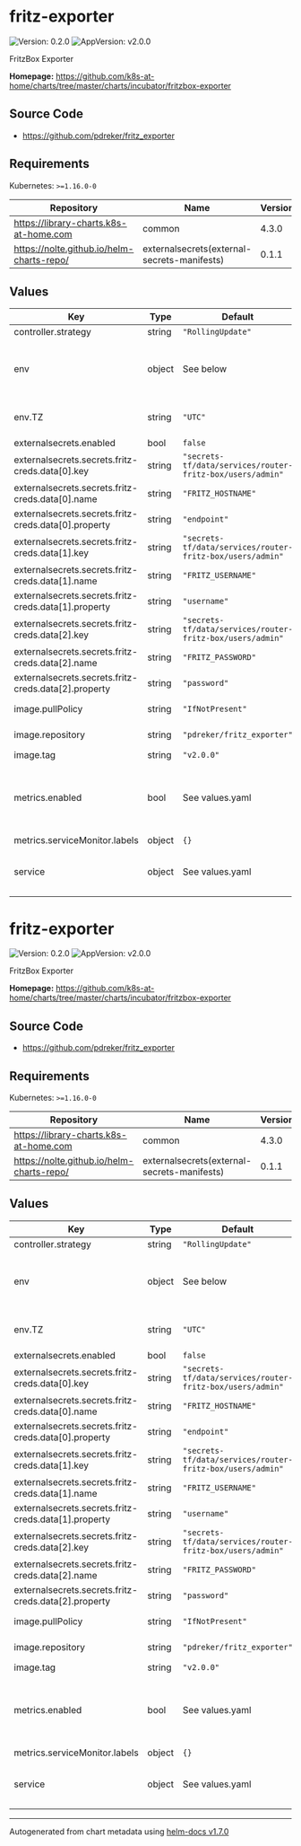 # fritz-exporter

![Version: 0.2.0](https://img.shields.io/badge/Version-0.2.0-informational?style=flat-square) ![AppVersion: v2.0.0](https://img.shields.io/badge/AppVersion-v2.0.0-informational?style=flat-square)

FritzBox Exporter

**Homepage:** <https://github.com/k8s-at-home/charts/tree/master/charts/incubator/fritzbox-exporter>

## Source Code

* <https://github.com/pdreker/fritz_exporter>

## Requirements

Kubernetes: `>=1.16.0-0`

| Repository | Name | Version |
|------------|------|---------|
| https://library-charts.k8s-at-home.com | common | 4.3.0 |
| https://nolte.github.io/helm-charts-repo/ | externalsecrets(external-secrets-manifests) | 0.1.1 |

## Values

| Key | Type | Default | Description |
|-----|------|---------|-------------|
| controller.strategy | string | `"RollingUpdate"` |  |
| env | object | See below | environment variables. See [application docs](https://docs.miguelndecarvalho.pt/projects/speedtest-exporter/) for more details. |
| env.TZ | string | `"UTC"` | Set the container timezone |
| externalsecrets.enabled | bool | `false` |  |
| externalsecrets.secrets.fritz-creds.data[0].key | string | `"secrets-tf/data/services/router-fritz-box/users/admin"` |  |
| externalsecrets.secrets.fritz-creds.data[0].name | string | `"FRITZ_HOSTNAME"` |  |
| externalsecrets.secrets.fritz-creds.data[0].property | string | `"endpoint"` |  |
| externalsecrets.secrets.fritz-creds.data[1].key | string | `"secrets-tf/data/services/router-fritz-box/users/admin"` |  |
| externalsecrets.secrets.fritz-creds.data[1].name | string | `"FRITZ_USERNAME"` |  |
| externalsecrets.secrets.fritz-creds.data[1].property | string | `"username"` |  |
| externalsecrets.secrets.fritz-creds.data[2].key | string | `"secrets-tf/data/services/router-fritz-box/users/admin"` |  |
| externalsecrets.secrets.fritz-creds.data[2].name | string | `"FRITZ_PASSWORD"` |  |
| externalsecrets.secrets.fritz-creds.data[2].property | string | `"password"` |  |
| image.pullPolicy | string | `"IfNotPresent"` | image pull policy |
| image.repository | string | `"pdreker/fritz_exporter"` | image repository |
| image.tag | string | `"v2.0.0"` | image tag |
| metrics.enabled | bool | See values.yaml | Enable and configure a Prometheus serviceMonitor for the chart under this key. |
| metrics.serviceMonitor.labels | object | `{}` |  |
| service | object | See values.yaml | Configures service settings for the chart. |

# fritz-exporter

![Version: 0.2.0](https://img.shields.io/badge/Version-0.2.0-informational?style=flat-square) ![AppVersion: v2.0.0](https://img.shields.io/badge/AppVersion-v2.0.0-informational?style=flat-square)

FritzBox Exporter

**Homepage:** <https://github.com/k8s-at-home/charts/tree/master/charts/incubator/fritzbox-exporter>

## Source Code

* <https://github.com/pdreker/fritz_exporter>

## Requirements

Kubernetes: `>=1.16.0-0`

| Repository | Name | Version |
|------------|------|---------|
| https://library-charts.k8s-at-home.com | common | 4.3.0 |
| https://nolte.github.io/helm-charts-repo/ | externalsecrets(external-secrets-manifests) | 0.1.1 |

## Values

| Key | Type | Default | Description |
|-----|------|---------|-------------|
| controller.strategy | string | `"RollingUpdate"` |  |
| env | object | See below | environment variables. See [application docs](https://docs.miguelndecarvalho.pt/projects/speedtest-exporter/) for more details. |
| env.TZ | string | `"UTC"` | Set the container timezone |
| externalsecrets.enabled | bool | `false` |  |
| externalsecrets.secrets.fritz-creds.data[0].key | string | `"secrets-tf/data/services/router-fritz-box/users/admin"` |  |
| externalsecrets.secrets.fritz-creds.data[0].name | string | `"FRITZ_HOSTNAME"` |  |
| externalsecrets.secrets.fritz-creds.data[0].property | string | `"endpoint"` |  |
| externalsecrets.secrets.fritz-creds.data[1].key | string | `"secrets-tf/data/services/router-fritz-box/users/admin"` |  |
| externalsecrets.secrets.fritz-creds.data[1].name | string | `"FRITZ_USERNAME"` |  |
| externalsecrets.secrets.fritz-creds.data[1].property | string | `"username"` |  |
| externalsecrets.secrets.fritz-creds.data[2].key | string | `"secrets-tf/data/services/router-fritz-box/users/admin"` |  |
| externalsecrets.secrets.fritz-creds.data[2].name | string | `"FRITZ_PASSWORD"` |  |
| externalsecrets.secrets.fritz-creds.data[2].property | string | `"password"` |  |
| image.pullPolicy | string | `"IfNotPresent"` | image pull policy |
| image.repository | string | `"pdreker/fritz_exporter"` | image repository |
| image.tag | string | `"v2.0.0"` | image tag |
| metrics.enabled | bool | See values.yaml | Enable and configure a Prometheus serviceMonitor for the chart under this key. |
| metrics.serviceMonitor.labels | object | `{}` |  |
| service | object | See values.yaml | Configures service settings for the chart. |

----------------------------------------------
Autogenerated from chart metadata using [helm-docs v1.7.0](https://github.com/norwoodj/helm-docs/releases/v1.7.0)
